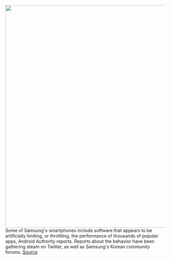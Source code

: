 <img src='https://cdn.vox-cdn.com/thumbor/2lwAaLQwzHtgmBz_lhiqGGh8Ozg=/0x0:2040x1360/1200x800/filters:focal(857x517:1183x843)/cdn.vox-cdn.com/uploads/chorus_image/image/70573235/ajohnson_220216_5032_0008.0.jpg' width='700px' /><br/>
Some of Samsung's smartphones include software that appears to be artificially limiting, or throttling, the performance of thousands of popular apps, Android Authority reports. Reports about the behavior have been gathering steam on Twitter, as well as Samsung's Korean community forums.
<a href='https://www.theverge.com/2022/3/3/22959600/samsung-app-throttling-game-optimizing-service-gos'> Source <a/>